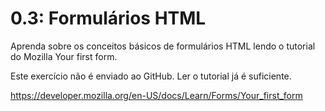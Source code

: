 # 0.3: Formulários HTML

Aprenda sobre os conceitos básicos de formulários HTML lendo o tutorial do Mozilla Your first form.

Este exercício não é enviado ao GitHub. Ler o tutorial já é suficiente.

https://developer.mozilla.org/en-US/docs/Learn/Forms/Your_first_form